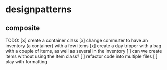 # designpatterns

## composite

TODO:
[x] create a container class
[x] change commuter to have an inventory (a container) with a few items
[x] create a day tripper with a bag with a couple of items, as well as several in the inventory
[ ] can we create items without using the Item class?
[ ] refactor code into multiple files
[ ] play with formatting
